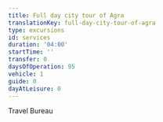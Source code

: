 ```yaml
---
title: Full day city tour of Agra
translationKey: full-day-city-tour-of-agra
type: excursions
id: services
duration: '04:00'
startTime: ''
transfer: 0
daysOfOperation: 95
vehicle: 1
guide: 0
dayAtLeisure: 0
---
```

Travel Bureau